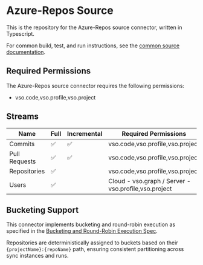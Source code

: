 # Azure-Repos Source

This is the repository for the Azure-Repos source connector, written in Typescript.

For common build, test, and run instructions, see the [common source documentation](../README.md#common-development-instructions).

## Required Permissions

The Azure-Repos source connector requires the following permissions:

- vso.code,vso.profile,vso.project

## Streams

| Name     | Full | Incremental | Required Permissions |
|-----------|---|---|---|
| Commits | ✅ | ✅ | vso.code,vso.profile,vso.project |
| Pull Requests | ✅ | ✅ | vso.code,vso.profile,vso.project |
| Repositories | ✅ |  | vso.code,vso.profile,vso.project |
| Users     | ✅ |   | Cloud - vso.graph / Server - vso.profile,vso.project |

## Bucketing Support

This connector implements bucketing and round-robin execution as specified in the [Bucketing and Round-Robin Execution Spec](../../docs/specs/bucketing_round_robin_spec.md).

Repositories are deterministically assigned to buckets based on their `{projectName}:{repoName}` path, ensuring consistent partitioning across sync instances and runs.